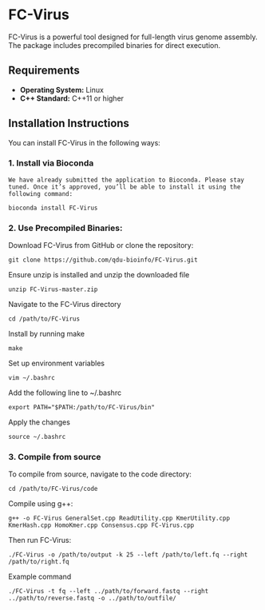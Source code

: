 # FC-Virus

FC-Virus is a powerful tool designed for full-length virus genome assembly. The package includes precompiled binaries for direct execution.

## Requirements

- **Operating System:** Linux
- **C++ Standard:** C++11 or higher

## Installation Instructions

You can install FC-Virus in the following ways:

### 1. Install via Bioconda
```
We have already submitted the application to Bioconda. Please stay tuned. Once it’s approved, you’ll be able to install it using the following command:
```
```
bioconda install FC-Virus
```
### 2. Use Precompiled Binaries:
Download FC-Virus from GitHub or clone the repository:
```
git clone https://github.com/qdu-bioinfo/FC-Virus.git
```
 Ensure unzip is installed and unzip the downloaded file
 ```
unzip FC-Virus-master.zip
```
 Navigate to the FC-Virus directory
 ```
cd /path/to/FC-Virus
```
 Install by running make
 ```
make
```
 Set up environment variables
 ```
vim ~/.bashrc
```
 Add the following line to ~/.bashrc
 ```
export PATH="$PATH:/path/to/FC-Virus/bin"
```
 Apply the changes
 ```
source ~/.bashrc
```
### 3. Compile from source
To compile from source, navigate to the code directory:
```
cd /path/to/FC-Virus/code
```
Compile using g++:
```
g++ -o FC-Virus GeneralSet.cpp ReadUtility.cpp KmerUtility.cpp KmerHash.cpp HomoKmer.cpp Consensus.cpp FC-Virus.cpp
```
Then run FC-Virus:
```
./FC-Virus -o /path/to/output -k 25 --left /path/to/left.fq --right /path/to/right.fq
```

Example command
```
./FC-Virus -t fq --left ../path/to/forward.fastq --right ../path/to/reverse.fastq -o ../path/to/outfile/
```
